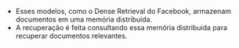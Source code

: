 - Esses modelos, como o Dense Retrieval do Facebook, armazenam documentos em uma memória distribuída.
- A recuperação é feita consultando essa memória distribuída para recuperar documentos relevantes.